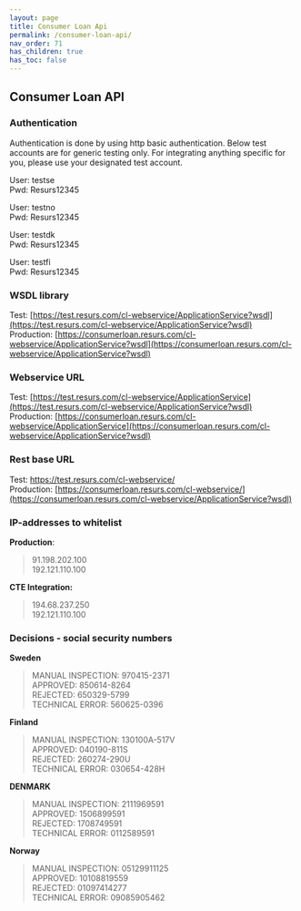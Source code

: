 ```yaml
---
layout: page
title: Consumer Loan Api
permalink: /consumer-loan-api/
nav_order: 71
has_children: true
has_toc: false
---
```



## Consumer Loan API 

### Authentication
Authentication is done by using http basic authentication.
Below test accounts are for generic testing only. For integrating
anything specific for you, please use your designated test account.

User: testse  
Pwd: Resurs12345

User: testno  
Pwd: Resurs12345

User: testdk  
Pwd: Resurs12345

User: testfi  
Pwd: Resurs12345

### WSDL library
Test: [https://test.resurs.com/cl-webservice/ApplicationService?wsdl](https://test.resurs.com/cl-webservice/ApplicationService?wsdl)  
Production: [https://consumerloan.resurs.com/cl-webservice/ApplicationService?wsdl](https://consumerloan.resurs.com/cl-webservice/ApplicationService?wsdl)

### Webservice URL
Test: [https://test.resurs.com/cl-webservice/ApplicationService](https://test.resurs.com/cl-webservice/ApplicationService?wsdl)  
Production: [https://consumerloan.resurs.com/cl-webservice/ApplicationService](https://consumerloan.resurs.com/cl-webservice/ApplicationService?wsdl)

### Rest base URL
Test: [https://](http://consumerloan.cte.loc/cl-webservice/api/callback/delivery-complete)[test.resurs.com](https://test.resurs.com/cl-webservice/ApplicationService?wsdl)[/cl-webservice/](http://consumerloan.cte.loc/cl-webservice/api/callback/delivery-complete)  
Production:
[https://consumerloan.resurs.com/cl-webservice/](https://consumerloan.resurs.com/cl-webservice/ApplicationService?wsdl)

### IP-addresses to whitelist
**Production**:

> 91.198.202.100  
> 192.121.110.100

**CTE Integration:**

> 194.68.237.250  
> 192.121.110.100

### **Decisions - social security numbers**
**Sweden**  
> MANUAL INSPECTION: 970415-2371  
> APPROVED: 850614-8264  
> REJECTED: 650329-5799  
> TECHNICAL ERROR: 560625-0396

**Finland**  
> MANUAL INSPECTION: 130100A-517V  
> APPROVED: 040190-811S  
> REJECTED: 260274-290U  
> TECHNICAL ERROR: 030654-428H  

**DENMARK**
> MANUAL INSPECTION: 2111969591  
> APPROVED: 1506899591  
> REJECTED: 1708749591  
> TECHNICAL ERROR: 0112589591

**Norway**
> MANUAL INSPECTION: 05129911125  
> APPROVED: 10108819559  
> REJECTED: 01097414277  
> TECHNICAL ERROR: 09085905462

